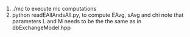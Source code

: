 1. ./mc to execute mc computations
2. python readEAllAndsAll.py, to compute EAvg, sAvg and chi
note that parameters L and M needs to be the the same as in dbExchangeModel.hpp
